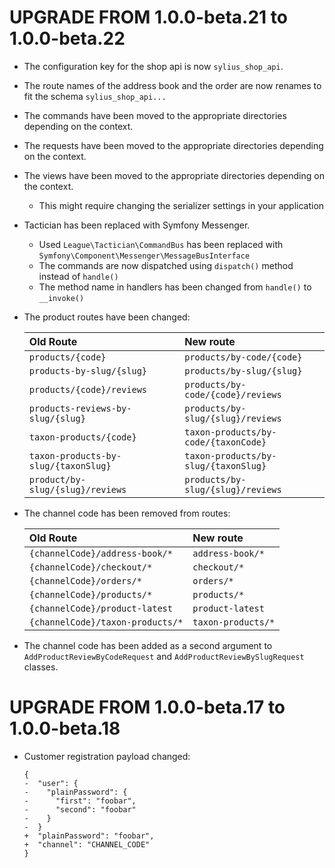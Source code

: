 # UPGRADE FROM 1.0.0-beta.21 to 1.0.0-beta.22

* The configuration key for the shop api is now `sylius_shop_api`.
* The route names of the address book and the order are now renames to fit the schema `sylius_shop_api...`
* The commands have been moved to the appropriate directories depending on the context.
* The requests have been moved to the appropriate directories depending on the context.
* The views have been moved to the appropriate directories depending on the context.
    * This might require changing the serializer settings in your application
* Tactician has been replaced with Symfony Messenger.
    * Used `League\Tactician\CommandBus` has been replaced with `Symfony\Component\Messenger\MessageBusInterface`
    * The commands are now dispatched using `dispatch()` method instead of `handle()`
    * The method name in handlers has been changed from `handle()` to `__invoke()`

* The product routes have been changed:

    | Old Route                             | New route                              |
    |:--------------------------------------|:---------------------------------------|
    | `products/{code}`                     | `products/by-code/{code}`              |
    | `products-by-slug/{slug}`             | `products/by-slug/{slug}`              |
    | `products/{code}/reviews`             | `products/by-code/{code}/reviews`      |
    | `products-reviews-by-slug/{slug}`     | `products/by-slug/{slug}/reviews`      |
    | `taxon-products/{code}`               | `taxon-products/by-code/{taxonCode}`   |
    | `taxon-products-by-slug/{taxonSlug}`  | `taxon-products/by-slug/{taxonSlug}`   |
    | `product/by-slug/{slug}/reviews`      | `products/by-slug/{slug}/reviews`      |

* The channel code has been removed from routes:

    | Old Route                             | New route                              |
    |:--------------------------------------|:---------------------------------------|
    | `{channelCode}/address-book/*`        | `address-book/*`                       |
    | `{channelCode}/checkout/*`            | `checkout/*`                           |
    | `{channelCode}/orders/*`              | `orders/*`                             |
    | `{channelCode}/products/*`            | `products/*`                           |
    | `{channelCode}/product-latest`        | `product-latest`                       |
    | `{channelCode}/taxon-products/*`      | `taxon-products/*`                     |

* The channel code has been added as a second argument to `AddProductReviewByCodeRequest` 
and `AddProductReviewBySlugRequest` classes.    

# UPGRADE FROM 1.0.0-beta.17 to 1.0.0-beta.18

* Customer registration payload changed:

    ```diff,json
    {
    -  "user": {
    -    "plainPassword": {
    -      "first": "foobar",
    -      "second": "foobar"
    -    }
    -  }
    +  "plainPassword": "foobar",
    +  "channel": "CHANNEL_CODE"
    }
    ```
